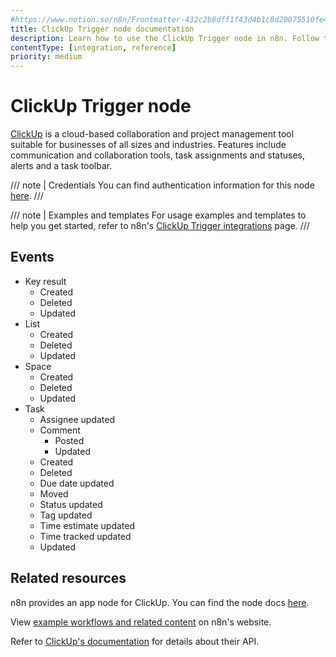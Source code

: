 ```yaml
---
#https://www.notion.so/n8n/Frontmatter-432c2b8dff1f43d4b1c8d20075510fe4
title: ClickUp Trigger node documentation
description: Learn how to use the ClickUp Trigger node in n8n. Follow technical documentation to integrate ClickUp Trigger node into your workflows.
contentType: [integration, reference]
priority: medium
---
```


# ClickUp Trigger node

[ClickUp](https://clickup.com/) is a cloud-based collaboration and project management tool suitable for businesses of all sizes and industries. Features include communication and collaboration tools, task assignments and statuses, alerts and a task toolbar.

/// note | Credentials
You can find authentication information for this node [here](/integrations/builtin/credentials/clickup.md).
///

///  note  | Examples and templates
For usage examples and templates to help you get started, refer to n8n's [ClickUp Trigger integrations](https://n8n.io/integrations/clickup-trigger/) page.
///

## Events

* Key result
  * Created
  * Deleted
  * Updated
* List
  * Created
  * Deleted
  * Updated
* Space
  * Created
  * Deleted
  * Updated
* Task
  * Assignee updated
  * Comment
    * Posted
    * Updated
  * Created
  * Deleted
  * Due date updated
  * Moved
  * Status updated
  * Tag updated
  * Time estimate updated
  * Time tracked updated
  * Updated

## Related resources

n8n provides an app node for ClickUp. You can find the node docs [here](/integrations/builtin/app-nodes/n8n-nodes-base.clickup.md).

View [example workflows and related content](https://n8n.io/integrations/clickup-trigger/) on n8n's website.

Refer to [ClickUp's documentation](https://developer.clickup.com/docs/index) for details about their API.
